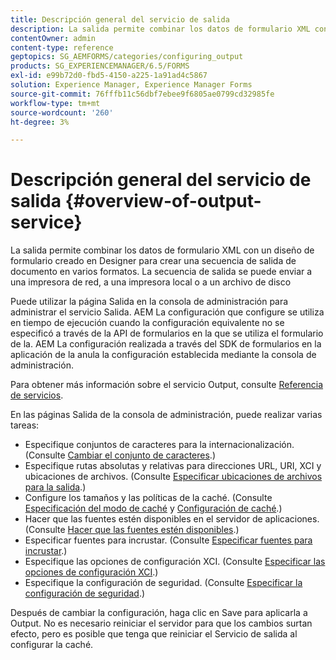 ```yaml
---
title: Descripción general del servicio de salida
description: La salida permite combinar los datos de formulario XML con un diseño de formulario creado en Designer para crear una secuencia de salida de documento en varios formatos.
contentOwner: admin
content-type: reference
geptopics: SG_AEMFORMS/categories/configuring_output
products: SG_EXPERIENCEMANAGER/6.5/FORMS
exl-id: e99b72d0-fbd5-4150-a225-1a91ad4c5867
solution: Experience Manager, Experience Manager Forms
source-git-commit: 76fffb11c56dbf7ebee9f6805ae0799cd32985fe
workflow-type: tm+mt
source-wordcount: '260'
ht-degree: 3%

---
```


# Descripción general del servicio de salida {#overview-of-output-service}

La salida permite combinar los datos de formulario XML con un diseño de formulario creado en Designer para crear una secuencia de salida de documento en varios formatos. La secuencia de salida se puede enviar a una impresora de red, a una impresora local o a un archivo de disco

Puede utilizar la página Salida en la consola de administración para administrar el servicio Salida. AEM La configuración que configure se utiliza en tiempo de ejecución cuando la configuración equivalente no se especificó a través de la API de formularios en la que se utiliza el formulario de la. AEM La configuración realizada a través del SDK de formularios en la aplicación de la anula la configuración establecida mediante la consola de administración.

Para obtener más información sobre el servicio Output, consulte [Referencia de servicios](https://www.adobe.com/go/learn_aemforms_services_61).

En las páginas Salida de la consola de administración, puede realizar varias tareas:

* Especifique conjuntos de caracteres para la internacionalización. (Consulte [Cambiar el conjunto de caracteres](/help/forms/using/admin-help/change-character-set.md#change-the-character-set).)
* Especifique rutas absolutas y relativas para direcciones URL, URI, XCI y ubicaciones de archivos. (Consulte [Especificar ubicaciones de archivos para la salida](/help/forms/using/admin-help/specify-file-locations-output.md#specify-file-locations-for-output).)
* Configure los tamaños y las políticas de la caché. (Consulte [Especificación del modo de caché](/help/forms/using/admin-help/configuring-caching-output.md#specifying-the-cache-mode) y [Configuración de caché](/help/forms/using/admin-help/configuring-caching-output.md#configuring-cache-settings).)
* Hacer que las fuentes estén disponibles en el servidor de aplicaciones. (Consulte [Hacer que las fuentes estén disponibles](/help/forms/using/admin-help/make-fonts-available.md#make-fonts-available).)
* Especificar fuentes para incrustar. (Consulte [Especificar fuentes para incrustar](/help/forms/using/admin-help/specify-fonts-embed.md#specify-fonts-to-embed).)
* Especifique las opciones de configuración XCI. (Consulte [Especificar las opciones de configuración XCI](/help/forms/using/admin-help/specify-xci-configuration-options.md#specify-xci-configuration-options).)
* Especifique la configuración de seguridad. (Consulte [Especificar la configuración de seguridad](/help/forms/using/admin-help/specify-security-settings.md#specify-security-settings).)

Después de cambiar la configuración, haga clic en Save para aplicarla a Output. No es necesario reiniciar el servidor para que los cambios surtan efecto, pero es posible que tenga que reiniciar el Servicio de salida al configurar la caché.
